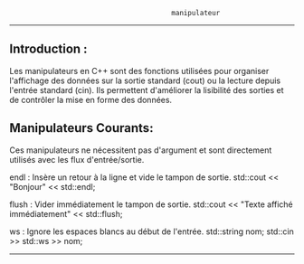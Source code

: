                                            manipulateur 
*******************************************************************************************************

Introduction :
--------------

Les manipulateurs en C++ sont des fonctions utilisées pour organiser l'affichage des données sur la 
sortie standard (cout) ou la lecture depuis l'entrée standard (cin). Ils permettent d'améliorer 
la lisibilité des sorties et de contrôler la mise en forme des données.

Manipulateurs Courants:
----------------------

Ces manipulateurs ne nécessitent pas d'argument et sont directement utilisés avec 
les flux d'entrée/sortie.

endl : Insère un retour à la ligne et vide le tampon de sortie.
std::cout << "Bonjour" << std::endl;

flush : Vider immédiatement le tampon de sortie.
std::cout << "Texte affiché immédiatement" << std::flush;

ws : Ignore les espaces blancs au début de l'entrée.
std::string nom;
std::cin >> std::ws >> nom;

*******************************************************************************************************
